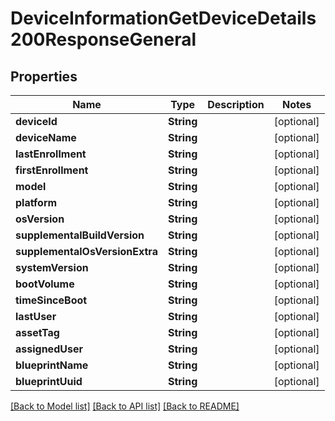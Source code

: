 # DeviceInformationGetDeviceDetails200ResponseGeneral

## Properties
Name | Type | Description | Notes
------------ | ------------- | ------------- | -------------
**deviceId** | **String** |  | [optional] 
**deviceName** | **String** |  | [optional] 
**lastEnrollment** | **String** |  | [optional] 
**firstEnrollment** | **String** |  | [optional] 
**model** | **String** |  | [optional] 
**platform** | **String** |  | [optional] 
**osVersion** | **String** |  | [optional] 
**supplementalBuildVersion** | **String** |  | [optional] 
**supplementalOsVersionExtra** | **String** |  | [optional] 
**systemVersion** | **String** |  | [optional] 
**bootVolume** | **String** |  | [optional] 
**timeSinceBoot** | **String** |  | [optional] 
**lastUser** | **String** |  | [optional] 
**assetTag** | **String** |  | [optional] 
**assignedUser** | **String** |  | [optional] 
**blueprintName** | **String** |  | [optional] 
**blueprintUuid** | **String** |  | [optional] 

[[Back to Model list]](../README.md#documentation-for-models) [[Back to API list]](../README.md#documentation-for-api-endpoints) [[Back to README]](../README.md)


